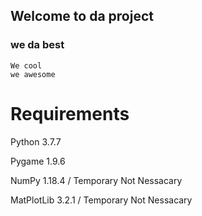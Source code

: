## Welcome to da project
### we da best
    We cool
    we awesome
# Requirements
  Python 3.7.7

  Pygame 1.9.6

  NumPy 1.18.4 / Temporary Not Nessacary 

  MatPlotLib 3.2.1 / Temporary Not Nessacary 

